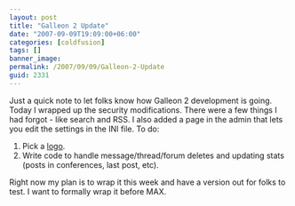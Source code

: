 ```yaml
---
layout: post
title: "Galleon 2 Update"
date: "2007-09-09T19:09:00+06:00"
categories: [coldfusion]
tags: []
banner_image: 
permalink: /2007/09/09/Galleon-2-Update
guid: 2331
---
```


Just a quick note to let folks know how Galleon 2 development is going. Today I wrapped up the security modifications. There were a few things I had forgot - like search and RSS. I also added a page in the admin that lets you edit the settings in the INI file. To do:

<ol>
<li> Pick a <a href="http://www.raymondcamden.com/index.cfm/2007/8/24/Calling-wanttobe-artists--Galleon-Logo">logo</a>.
<li> Write code to handle message/thread/forum deletes and updating stats (posts in conferences, last post, etc).
</ol>

Right now my plan is to wrap it this week and have a version out for folks to test. I want to formally wrap it before MAX.